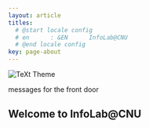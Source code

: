 ```yaml
---
layout: article
titles:
  # @start locale config
  # en      : &EN      InfoLab@CNU
  # @end locale config
key: page-about
---
```


![TeXt Theme](https://raw.githubusercontent.com/kitian616/jekyll-TeXt-theme/master/screenshots/TeXt-home.jpg)

messages for the front door

## Welcome to InfoLab@CNU
